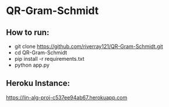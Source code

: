 # QR-Gram-Schmidt

## How to run:
* git clone https://github.com/riverray121/QR-Gram-Schmidt.git
* cd QR-Gram-Schmidt
* pip install -r requirements.txt
* python app.py

## Heroku Instance:
https://lin-alg-proj-c537ee94ab67.herokuapp.com